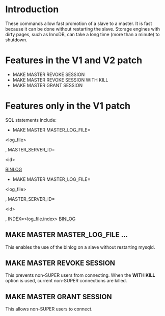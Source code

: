 # Introduction #

These commands allow fast promotion of a slave to a master. It is fast because it can be done without restarting the slave. Storage engines with dirty pages, such as InnoDB, can take a long time (more than a minute) to shutdown.

# Features in the V1 and V2 patch #

  * MAKE MASTER REVOKE SESSION
  * MAKE MASTER REVOKE SESSION WITH KILL
  * MAKE MASTER GRANT SESSION

# Features only in the V1 patch #

SQL statements include:
  * MAKE MASTER MASTER\_LOG\_FILE=

<log\_file>

, MASTER\_SERVER\_ID=

&lt;id&gt;

 [BINLOG](WITH.md)
  * MAKE MASTER MASTER\_LOG\_FILE=

<log\_file>

, MASTER\_SERVER\_ID=

&lt;id&gt;

, INDEX=<log\_file.index> [BINLOG](WITH.md)

## MAKE MASTER MASTER\_LOG\_FILE ... ##

This enables the use of the binlog on a slave without restarting mysqld.

## MAKE MASTER REVOKE SESSION ##

This prevents non-SUPER users from connecting. When the **WITH KILL** option is used, current non-SUPER connections are killed.

## MAKE MASTER GRANT SESSION ##

This allows non-SUPER users to connect.